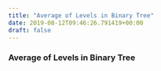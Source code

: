 ```yaml
---
title: "Average of Levels in Binary Tree"
date: 2019-08-12T09:46:26.791419+00:00
draft: false
---
```


### Average of Levels in Binary Tree
